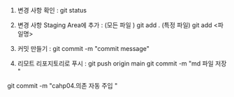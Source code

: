 
1. 변경 사항 확인  : git status

2. 변경 사항 Staging Area에 추가  :
   (모든 파일 )  git add .
   (특정 파일) git add <파일명>

3. 커밋 만들기 : git commit -m "commit message"

4. 리모트 리포지토리로 푸시 : git push origin main
   git commit -m  "md 파일 저장  "

git commit -m  "cahp04.의존 자동 주입  "